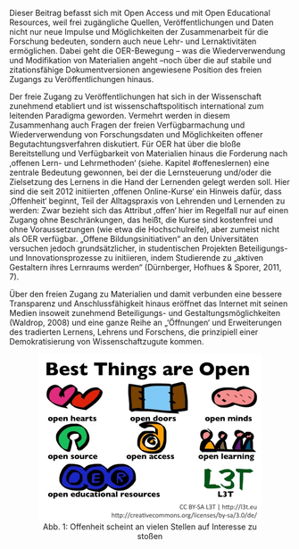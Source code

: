 Dieser Beitrag befasst sich mit Open Access und mit Open Educational Resources, weil frei zugängliche Quellen, Veröffentlichungen und Daten nicht nur neue Impulse und Möglichkeiten der Zusammenarbeit für die Forschung bedeuten, sondern auch neue Lehr- und Lernaktivitäten ermöglichen. Dabei geht die OER-Bewegung – was die Wiederverwendung und Modifikation von Materialien angeht –noch über die auf stabile und zitationsfähige Dokumentversionen angewiesene Position des freien Zugangs zu Veröffentlichungen hinaus.

Der freie Zugang zu Veröffentlichungen hat sich in der Wissenschaft zunehmend etabliert und ist wissenschaftspolitisch international zum leitenden Paradigma geworden. Vermehrt werden in diesem Zusammenhang auch Fragen der freien Verfügbarmachung und Wiederverwendung von Forschungsdaten und Möglichkeiten offener Begutachtungsverfahren diskutiert. Für OER hat über die bloße Bereitstellung und Verfügbarkeit von Materialien hinaus die Forderung nach ‚offenen Lern- und Lehrmethoden‘ (siehe. Kapitel #offeneslernen) eine zentrale Bedeutung gewonnen, bei der die Lernsteuerung und/oder die Zielsetzung des Lernens in die Hand der Lernenden gelegt werden soll. Hier sind die seit 2012 initiierten ‚offenen Online-Kurse‘ ein Hinweis dafür, dass ‚Offenheit‘ beginnt, Teil der Alltagspraxis von Lehrenden und Lernenden zu werden: Zwar bezieht sich das Attribut ‚offen‘ hier im Regelfall nur auf einen Zugang ohne Beschränkungen, das heißt, die Kurse sind kostenfrei und ohne Voraussetzungen (wie etwa die Hochschulreife), aber zumeist nicht als OER verfügbar. „Offene Bildungsinitiativen“ an den Universitäten versuchen jedoch grundsätzlicher, in studentischen Projekten Beteiligungs- und Innovationsprozesse zu initiieren, indem Studierende zu „aktiven Gestaltern ihres Lernraums werden“ (Dürnberger, Hofhues &amp; Sporer, 2011, 7).

Über den freien Zugang zu Materialien und damit verbunden eine bessere Transparenz und Anschlussfähigkeit hinaus eröffnet das Internet mit seinen Medien insoweit zunehmend Beteiligungs- und Gestaltungsmöglichkeiten (Waldrop, 2008) und eine ganze Reihe an „‘Öffnungen‘ und Erweiterungen des tradierten Lernens, Lehrens und Forschens, die prinzipiell einer Demokratisierung von Wissenschaftzugute kommen.

<center><figure>
  <img src="img/1_Offenheit_scheint_an_vielen_Stellen_auf_Interesse_zu_stoen.jpg" alt="Abb. 1: Offenheit scheint an vielen Stellen auf Interesse zu stoßen">
  <figcaption>Abb. 1: Offenheit scheint an vielen Stellen auf Interesse zu stoßen</figcaption>
</figure></center>

